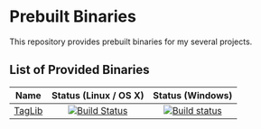 # Prebuilt Binaries

This repository provides prebuilt binaries for my several projects.

## List of Provided Binaries

| Name | Status (Linux / OS X) | Status (Windows) |
|:------------------------------------------------------------:|:-------------------------------------------------------------------------------------------------------------------------:|:-------------------------------------------------------------------------------------------------------------------------------------------------------------------------:|
| [TagLib](https://github.com/async3619/prebuilts/tree/master) | [![Build Status](https://travis-ci.com/async3619/prebuilts.svg?branch=taglib)](https://travis-ci.com/async3619/prebuilts) | [![Build status](https://ci.appveyor.com/api/projects/status/0p1mcsbacxn0pr6g/branch/taglib?svg=true)](https://ci.appveyor.com/project/async3619/prebuilts/branch/taglib) |